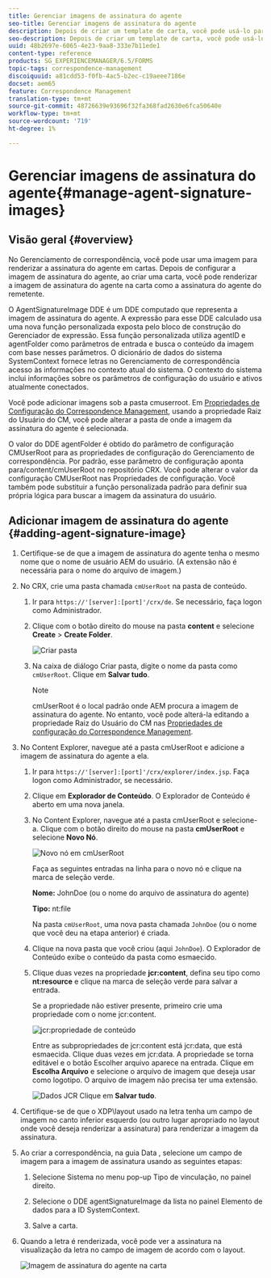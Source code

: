 ```yaml
---
title: Gerenciar imagens de assinatura do agente
seo-title: Gerenciar imagens de assinatura do agente
description: Depois de criar um template de carta, você pode usá-lo para criar correspondência no AEM Forms gerenciando dados, conteúdo e anexos.
seo-description: Depois de criar um template de carta, você pode usá-lo para criar correspondência no AEM Forms gerenciando dados, conteúdo e anexos.
uuid: 48b2697e-6065-4e23-9aa8-333e7b11ede1
content-type: reference
products: SG_EXPERIENCEMANAGER/6.5/FORMS
topic-tags: correspondence-management
discoiquuid: a81cdd53-f0fb-4ac5-b2ec-c19aeee7186e
docset: aem65
feature: Correspondence Management
translation-type: tm+mt
source-git-commit: 48726639e93696f32fa368fad2630e6fca50640e
workflow-type: tm+mt
source-wordcount: '719'
ht-degree: 1%

---
```



# Gerenciar imagens de assinatura do agente{#manage-agent-signature-images}

## Visão geral {#overview}

No Gerenciamento de correspondência, você pode usar uma imagem para renderizar a assinatura do agente em cartas. Depois de configurar a imagem de assinatura do agente, ao criar uma carta, você pode renderizar a imagem de assinatura do agente na carta como a assinatura do agente do remetente.

O AgentSignatureImage DDE é um DDE computado que representa a imagem de assinatura do agente. A expressão para esse DDE calculado usa uma nova função personalizada exposta pelo bloco de construção do Gerenciador de expressão. Essa função personalizada utiliza agentID e agentFolder como parâmetros de entrada e busca o conteúdo da imagem com base nesses parâmetros. O dicionário de dados do sistema SystemContext fornece letras no Gerenciamento de correspondência acesso às informações no contexto atual do sistema. O contexto do sistema inclui informações sobre os parâmetros de configuração do usuário e ativos atualmente conectados.

Você pode adicionar imagens sob a pasta cmuserroot. Em [Propriedades de Configuração do Correspondence Management](/help/forms/using/cm-configuration-properties.md), usando a propriedade Raiz do Usuário do CM, você pode alterar a pasta de onde a imagem da assinatura do agente é selecionada.

O valor do DDE agentFolder é obtido do parâmetro de configuração CMUserRoot para as propriedades de configuração do Gerenciamento de correspondência. Por padrão, esse parâmetro de configuração aponta para/content/cmUserRoot no repositório CRX. Você pode alterar o valor da configuração CMUserRoot nas Propriedades de configuração.
Você também pode substituir a função personalizada padrão para definir sua própria lógica para buscar a imagem da assinatura do usuário.

## Adicionar imagem de assinatura do agente {#adding-agent-signature-image}

1. Certifique-se de que a imagem de assinatura do agente tenha o mesmo nome que o nome de usuário AEM do usuário. (A extensão não é necessária para o nome do arquivo de imagem.)
1. No CRX, crie uma pasta chamada `cmUserRoot` na pasta de conteúdo.

   1. Ir para `https://'[server]:[port]'/crx/de`. Se necessário, faça logon como Administrador.

   1. Clique com o botão direito do mouse na pasta **content** e selecione **Create** > **Create Folder**.

      ![Criar pasta](assets/1_createnode_cmuserroot.png)

   1. Na caixa de diálogo Criar pasta, digite o nome da pasta como `cmUserRoot`. Clique em **Salvar tudo**.

      >[!NOTE]
      >
      >cmUserRoot é o local padrão onde AEM procura a imagem de assinatura do agente. No entanto, você pode alterá-la editando a propriedade Raiz do Usuário do CM nas [Propriedades de configuração do Correspondence Management](/help/forms/using/cm-configuration-properties.md).

1. No Content Explorer, navegue até a pasta cmUserRoot e adicione a imagem de assinatura do agente a ela.

   1. Ir para `https://'[server]:[port]'/crx/explorer/index.jsp`. Faça logon como Administrador, se necessário.
   1. Clique em **Explorador de Conteúdo**. O Explorador de Conteúdo é aberto em uma nova janela.
   1. No Content Explorer, navegue até a pasta cmUserRoot e selecione-a. Clique com o botão direito do mouse na pasta **cmUserRoot** e selecione **Novo Nó**.

      ![Novo nó em cmUserRoot](assets/2_cmuserroot_newnode.png)

      Faça as seguintes entradas na linha para o novo nó e clique na marca de seleção verde.

      **Nome:** JohnDoe (ou o nome do arquivo de assinatura do agente)

      **Tipo:** nt:file

      Na pasta `cmUserRoot`, uma nova pasta chamada `JohnDoe` (ou o nome que você deu na etapa anterior) é criada.

   1. Clique na nova pasta que você criou (aqui `JohnDoe`). O Explorador de Conteúdo exibe o conteúdo da pasta como esmaecido.

   1. Clique duas vezes na propriedade **jcr:content**, defina seu tipo como **nt:resource** e clique na marca de seleção verde para salvar a entrada.

      Se a propriedade não estiver presente, primeiro crie uma propriedade com o nome jcr:content.

      ![jcr:propriedade de conteúdo](assets/3_jcrcontentntresource.png)

      Entre as subpropriedades de jcr:content está jcr:data, que está esmaecida. Clique duas vezes em jcr:data. A propriedade se torna editável e o botão Escolher arquivo aparece na entrada. Clique em **Escolha Arquivo** e selecione o arquivo de imagem que deseja usar como logotipo. O arquivo de imagem não precisa ter uma extensão.

      ![Dados JCR](assets/5_jcrdata.png)
   Clique em **Salvar tudo**.

1. Certifique-se de que o XDP\layout usado na letra tenha um campo de imagem no canto inferior esquerdo (ou outro lugar apropriado no layout onde você deseja renderizar a assinatura) para renderizar a imagem da assinatura.
1. Ao criar a correspondência, na guia Data , selecione um campo de imagem para a imagem de assinatura usando as seguintes etapas:

   1. Selecione Sistema no menu pop-up Tipo de vinculação, no painel direito.

   1. Selecione o DDE agentSignatureImage da lista no painel Elemento de dados para a ID SystemContext.

   1. Salve a carta.

1. Quando a letra é renderizada, você pode ver a assinatura na visualização da letra no campo de imagem de acordo com o layout.

   ![Imagem de assinatura do agente na carta](assets/letterwithsignature.png)

